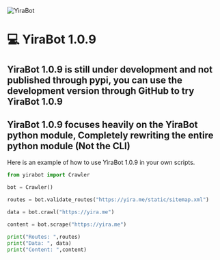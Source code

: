![YiraBot ](https://github.com/OwenOrcan/YiraBot-Crawler/assets/144565916/54cfd22f-9bc8-4505-b3fe-ad6dd0de83d4)
# 💻 YiraBot 1.0.9 
## YiraBot 1.0.9 is still under development and not published through pypi, you can use the development version through GitHub to try YiraBot 1.0.9

## YiraBot 1.0.9 focuses heavily on the YiraBot python module, Completely rewriting the entire python module (Not the CLI)

Here is an example of how to use YiraBot 1.0.9 in your own scripts.
```python
from yirabot import Crawler

bot = Crawler()

routes = bot.validate_routes("https://yira.me/static/sitemap.xml")

data = bot.crawl("https://yira.me")

content = bot.scrape("https://yira.me")

print("Routes: ",routes)
print("Data: ", data)
print("Content: ",content)
```
